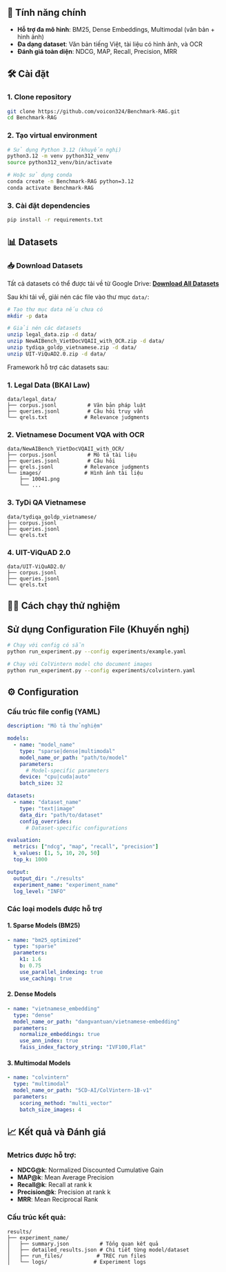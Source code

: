 
## 🚀 Tính năng chính

- **Hỗ trợ đa mô hình**: BM25, Dense Embeddings, Multimodal (văn bản + hình ảnh)
- **Đa dạng dataset**: Văn bản tiếng Việt, tài liệu có hình ảnh, và OCR
- **Đánh giá toàn diện**: NDCG, MAP, Recall, Precision, MRR

## 🛠️ Cài đặt

### 1. Clone repository

```bash
git clone https://github.com/voicon324/Benchmark-RAG.git
cd Benchmark-RAG
```

### 2. Tạo virtual environment

```bash
# Sử dụng Python 3.12 (khuyến nghị)
python3.12 -m venv python312_venv
source python312_venv/bin/activate

# Hoặc sử dụng conda
conda create -n Benchmark-RAG python=3.12
conda activate Benchmark-RAG
```

### 3. Cài đặt dependencies

```bash
pip install -r requirements.txt
```

## 📊 Datasets

### 📥 Download Datasets

Tất cả datasets có thể được tải về từ Google Drive:
**[Download All Datasets](https://drive.google.com/drive/folders/1IqBPR17x44kLosQTr54kaJ89yzBUSS7e?usp=sharing)**

Sau khi tải về, giải nén các file vào thư mục `data/`:
```bash
# Tạo thư mục data nếu chưa có
mkdir -p data

# Giải nén các datasets
unzip legal_data.zip -d data/
unzip NewAIBench_VietDocVQAII_with_OCR.zip -d data/
unzip tydiqa_goldp_vietnamese.zip -d data/
unzip UIT-ViQuAD2.0.zip -d data/
```

Framework hỗ trợ các datasets sau:

### 1. Legal Data (BKAI Law)
```
data/legal_data/
├── corpus.jsonl          # Văn bản pháp luật
├── queries.jsonl         # Câu hỏi truy vấn
└── qrels.txt            # Relevance judgments
```

### 2. Vietnamese Document VQA with OCR
```
data/NewAIBench_VietDocVQAII_with_OCR/
├── corpus.jsonl          # Mô tả tài liệu
├── queries.jsonl         # Câu hỏi
├── qrels.jsonl          # Relevance judgments
└── images/              # Hình ảnh tài liệu
    ├── 10041.png
    └── ...
```

### 3. TyDi QA Vietnamese
```
data/tydiqa_goldp_vietnamese/
├── corpus.jsonl
├── queries.jsonl
└── qrels.txt
```

### 4. UIT-ViQuAD 2.0
```
data/UIT-ViQuAD2.0/
├── corpus.jsonl
├── queries.jsonl
└── qrels.txt
```

## 🏃‍♂️ Cách chạy thử nghiệm

## Sử dụng Configuration File (Khuyến nghị)

```bash
# Chạy với config có sẵn
python run_experiment.py --config experiments/example.yaml

# Chạy với ColVintern model cho document images
python run_experiment.py --config experiments/colvintern.yaml
```
## ⚙️ Configuration

### Cấu trúc file config (YAML)

```yaml
description: "Mô tả thử nghiệm"

models:
  - name: "model_name"
    type: "sparse|dense|multimodal"
    model_name_or_path: "path/to/model"
    parameters:
      # Model-specific parameters
    device: "cpu|cuda|auto"
    batch_size: 32

datasets:
  - name: "dataset_name"
    type: "text|image"
    data_dir: "path/to/dataset"
    config_overrides:
      # Dataset-specific configurations

evaluation:
  metrics: ["ndcg", "map", "recall", "precision"]
  k_values: [1, 5, 10, 20, 50]
  top_k: 1000

output:
  output_dir: "./results"
  experiment_name: "experiment_name"
  log_level: "INFO"
```

### Các loại models được hỗ trợ

#### 1. Sparse Models (BM25)
```yaml
- name: "bm25_optimized"
  type: "sparse"
  parameters:
    k1: 1.6
    b: 0.75
    use_parallel_indexing: true
    use_caching: true
```

#### 2. Dense Models
```yaml
- name: "vietnamese_embedding"
  type: "dense"
  model_name_or_path: "dangvantuan/vietnamese-embedding"
  parameters:
    normalize_embeddings: true
    use_ann_index: true
    faiss_index_factory_string: "IVF100,Flat"
```

#### 3. Multimodal Models
```yaml
- name: "colvintern"
  type: "multimodal"
  model_name_or_path: "5CD-AI/ColVintern-1B-v1"
  parameters:
    scoring_method: "multi_vector"
    batch_size_images: 4
```

## 📈 Kết quả và Đánh giá

### Metrics được hỗ trợ:
- **NDCG@k**: Normalized Discounted Cumulative Gain
- **MAP@k**: Mean Average Precision
- **Recall@k**: Recall at rank k
- **Precision@k**: Precision at rank k
- **MRR**: Mean Reciprocal Rank

### Cấu trúc kết quả:
```
results/
├── experiment_name/
│   ├── summary.json          # Tổng quan kết quả
│   ├── detailed_results.json # Chi tiết từng model/dataset
│   ├── run_files/           # TREC run files
│   └── logs/               # Experiment logs
```
